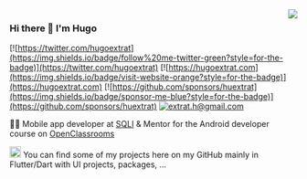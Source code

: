 <img align='right' src="https://github-readme-stats.vercel.app/api?username=huextrat&show_icons=true&theme=radical">

### Hi there 👋  I'm Hugo

[![https://twitter.com/hugoextrat](https://img.shields.io/badge/follow%20me-twitter-green?style=for-the-badge)](https://twitter.com/hugoextrat)
[![https://hugoextrat.com](https://img.shields.io/badge/visit-website-orange?style=for-the-badge)](https://hugoextrat.com)
[![https://github.com/sponsors/huextrat](https://img.shields.io/badge/sponsor-me-blue?style=for-the-badge)](https://github.com/sponsors/huextrat)
[![extrat.h@gmail.com](https://img.shields.io/static/v1?label=email&message=me&color=red&logo=gmail&style=for-the-badge&logoColor=white)](mailto:extrat.h@gmail.com)

👨‍💻 Mobile app developer at [SQLI](https://sqli.com/) & Mentor for the Android developer course on [OpenClassrooms](https://openclassrooms.com/)

<img src="https://cdn.worldvectorlogo.com/logos/flutter-logo.svg" alt="Flutter" width="20" height="20"> You can find some of my projects here on my GitHub mainly in Flutter/Dart with UI projects, packages, ...

